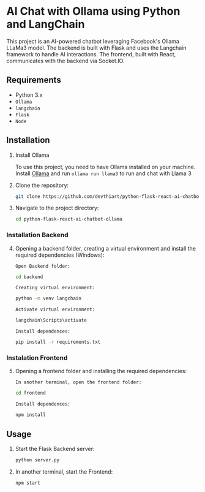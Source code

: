 # AI Chat with Ollama using Python and LangChain

This project is an AI-powered chatbot leveraging Facebook's Ollama LLaMa3 model. The backend is built with Flask and uses the Langchain framework to handle AI interactions. The frontend, built with React, communicates with the backend via Socket.IO.

## Requirements

- Python 3.x
- `Ollama`
- `langchain`
- `Flask`
- `Node`

## Installation

1. Install Ollama

    To use this project, you need to have Ollama installed on your machine.
    Install [Ollama](https://ollama.com/) and run `ollama run llama3` to run and chat with Llama 3

2. Clone the repository:

    ```bash
    git clone https://github.com/devthiart/python-flask-react-ai-chatbot-ollama
    ```

3. Navigate to the project directory:

    ```bash
    cd python-flask-react-ai-chatbot-ollama
    ```
### Installation Backend
4. Opening a backend folder, creating a virtual environment and install the required dependencies (Windows):

    `Open Backend folder:`
    ```bash
    cd backend
    ```

    `Creating virtual environment:`
    ```bash
    python -m venv langchain
    ```

    `Activate virtual environment:`
    ```bash
    langchain\Scripts\activate
    ```

    `Install dependences:`
    ```bash
    pip install -r requirements.txt
    ```

### Instalation Frontend

5. Opening a frontend folder and installing the required dependencies:

    `In another terminal, open the frontend folder:`
    ```bash
    cd frontend
    ```

    `Install dependences:`
    ```bash
    npm install
    ```

## Usage

1. Start the Flask Backend server:

    ```bash
    python server.py
    ```

2. In another terminal, start the Frontend:

    ```bash
    npm start
    ```
